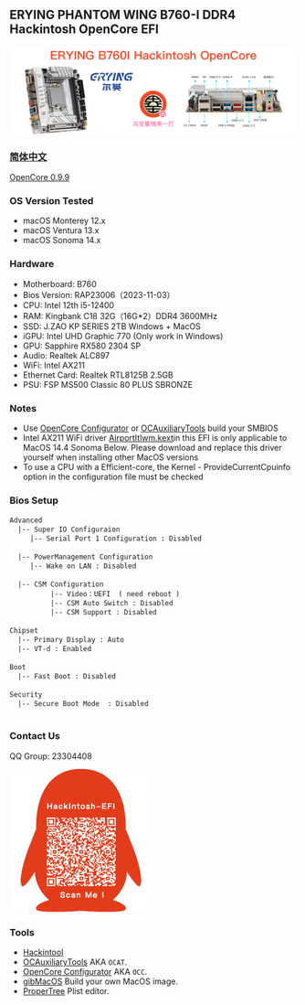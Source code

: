 ## ERYING PHANTOM WING B760-I DDR4 Hackintosh OpenCore EFI

![image](ScreenShot/ERYINGB760I.png)

### [简体中文](https://github.com/hackintosh-club/ERYING-B760I-OpenCore)

[OpenCore 0.9.9](https://github.com/acidanthera/OpenCorePkg)

### OS Version Tested

- macOS Monterey  12.x
- macOS Ventura     13.x 
- macOS Sonoma    14.x

### Hardware

- Motherboard:  B760
- Bios Version: RAP23006（2023-11-03）
- CPU: Intel 12th i5-12400
- RAM: Kingbank C18  32G（16G*2）DDR4 3600MHz
- SSD: J.ZAO KP SERIES 2TB Windows + MacOS
- iGPU: Intel UHD Graphic 770 (Only work in Windows)
- GPU: Sapphire RX580 2304 SP
- Audio: Realtek ALC897
- WiFi: Intel AX211
- Ethernet Card: Realtek RTL8125B 2.5GB
- PSU: FSP MS500 Classic 80 PLUS SBRONZE

### Notes

 - Use [OpenCore Configurator](https://mackie100projects.altervista.org/opencore-configurator/) or [OCAuxiliaryTools](https://github.com/ic005k/OCAuxiliaryTools) build your SMBIOS
 - Intel AX211 WiFi driver [AirportItlwm.kext](https://github.com/OpenIntelWireless/itlwm/releases)in this EFI is only applicable to MacOS 14.4 Sonoma Below. Please download and replace this driver yourself when installing other MacOS versions
 - To use a CPU with a Efficient-core, the Kernel - ProvideCurrentCpuinfo option in the configuration file must be checked

### Bios Setup

```
Advanced
  |-- Super IO Configuraion
     |-- Serial Port 1 Configuration : Disabled
  
  |-- PowerManagement Configuration
     |-- Wake on LAN : Disabled
  
  |-- CSM Configuration
	      |-- Video：UEFI  ( need reboot )
	      |-- CSM Auto Switch : Disabled 
	      |-- CSM Support : Disabled
 
Chipset
  |-- Primary Display : Auto
  |-- VT-d : Enabled

Boot
  |-- Fast Boot : Disabled

Security
  |-- Secure Boot Mode  : Disabled
       

```

### Contact Us

QQ Group: 23304408

![image](ScreenShot/QRCode.png)


### Tools

- [Hackintool](https://github.com/headkaze/Hackintool) 
- [OCAuxiliaryTools](https://github.com/ic005k/OCAuxiliaryTools) AKA `OCAT`.
- [OpenCore Configurator](https://mackie100projects.altervista.org/opencore-configurator/) AKA `OCC`.
- [gibMacOS](https://github.com/corpnewt/gibMacOS) Build your own MacOS image.
- [ProperTree](https://github.com/corpnewt/ProperTree) Plist editor.
